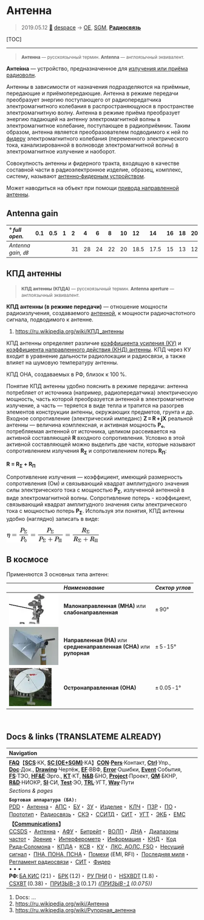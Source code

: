 # Антенна
> 2019.05.12 [🚀](../index/index.md) [despace](index.md) → [OE](sc.md), [SGM](sc.md), **[Радиосвязь](comms.md)**

[TOC]

---

> <small>**Антенна** — русскоязычный термин. **Antenna** — англоязычный эквивалент.</small>

**Анте́нна** — устройство, предназначенное для [излучения или приёма радиоволн](comms.md).

Антенны в зависимости от назначения подразделяются на приёмные, передающие и приёмопередающие. Антенна в режиме передачи преобразует энергию поступающего от радиопередатчика электромагнитного колебания в распространяющуюся в пространстве электромагнитную волну. Антенна в режиме приёма преобразует энергию падающей на антенну электромагнитной волны в электромагнитное колебание, поступающее в радиоприёмник. Таким образом, антенна является преобразователем подводимого к ней по [фидеру](feeder.md) электромагнитного колебания (переменного электрического тока, канализированной в волноводе электромагнитной волны) в электромагнитное излучение и наоборот.

Совокупность антенны и фидерного тракта, входящую в качестве составной части в радиоэлектронное изделие, образец, комплекс, систему, называют [антенно‑фидерным устройством](afdev.md).

Может наводиться на объект при помощи [привода направленной антенны](devd.md).



## Antenna gain

|*° full open.*|0.1|0.5|1|2|4|6|8|10|12|14|16|18|20|25|30|35|40|60|90|180|360|
|:--|:--|:--|:--|:--|:--|:--|:--|:--|:--|:--|:--|:--|:--|:--|:--|:--|:--|:--|:--|:--|:--|
|*Antenna gain, ㏈*| | | |31|28|24|22|20|18.5|17.5|15|13|12|8|5|2|0|−4|−9|−13|−21|



## КПД антенны
> <small>**КПД антенны (КПДА)** — русскоязычный термин. **Antenna aperture** — англоязычный эквивалент.</small>

**КПД антенны (в режиме передачи)** — отношение мощности радиоизлучения, создаваемого [антенной](antenna.md), к мощности радиочастотного сигнала, подводимого к антенне.

   1. <https://ru.wikipedia.org/wiki/КПД_антенны>

КПД антенны определяет различие [коэффициента усиления (КУ)](ку.md) и [коэффициента направленного действия (КНД) антенны](directivity.md). КПД через КУ входит в уравнение дальности радиолокации и радиосвязи, а также влияет на шумовую температуру антенны.

КПД ОНА, создаваемых в РФ, близок к 100 %.

Понятие КПД антенны удобно пояснить в режиме передачи: антенна потребляет от источника (например, радиопередатчика) электрическую мощность, часть которой преобразуется антенной в электромагнитное излучение, а часть — теряется в виде тепла и тратится на разогрев элементов конструкции антенны, окружающих предметов, грунта и др. Входное сопротивление (электрический импеданс) **Z = R + jX** реальной антенны — величина комплексная, и активная мощность **P₀**, потребляемая антенной от источника, целиком рассеивается на активной составляющей **R** входного сопротивления. Условно в этой активной составляющей можно выделить две части, которые называют сопротивлением излучения **R<sub>Σ</sub>** и сопротивлением потерь **R<sub>Π</sub>**:

**R = R<sub>Σ</sub> + R<sub>Π</sub>**

Сопротивление излучения — коэффициент, имеющий размерность сопротивления (Ом) и связывающий квадрат амплитудного значения силы электрического тока с мощностью **P<sub>Σ</sub>**, излученной антенной в виде электромагнитной волны. Сопротивление потерь - коэффициент, связывающий квадрат амплитудного значения силы электрического тока с мощностью потерь **P<sub>Σ</sub>**. Используя эти понятия, КПД антенны удобно (наглядно) записать в виде:

![](f/comms/kpd_antenna_formula1.png)



## В космосе
Применяются 3 основных типа антенн:

| |*Наименование*|*Сектор углов*|
|:--|:--|:--|
|[![](f/comms/antenna_mna1_thumb.webp)](f/comms/antenna_mna1.png)|**Малонаправленная (МНА)** или<br> **слабонаправленная**|± 90°|
|[![](f/comms/antenna_na1_thumb.webp)](f/comms/antenna_na1.jpg)|**Направленная (НА)** или<br> **средненаправленная (СНА)** или<br> **рупорная**|± 5 ‑ 15°|
|[![](f/comms/antenna_ona1_thumb.webp)](f/comms/antenna_ona1.png)|**Остронаправленная (ОНА)**|± 0.05 ‑ 1°|



<p style="page-break-after:always"> </p>

## Docs & links (TRANSLATEME ALREADY)
|Navigation|
|:--|
|**[FAQ](faq.md)**【**[SCS](scs.md)**·КК, **[SC (OE+SGM)](sc.md)**·КА】**[CON](contact.md)·[Pers](person.md)**·Контакт, **[Ctrl](control.md)**·Упр., **[Doc](doc.md)**·Док., **[Drawing](drawing.md)**·Чертёж, **[EF](ef.md)**·ВВФ, **[Error](error.md)**·Ошибки, **[Event](event.md)**·События, **[FS](fs.md)**·ТЭО, **[HF&E](hfe.md)**·Эрго., **[KT](kt.md)**·КТ, **[N&B](nnb.md)**·БНО, **[Project](project.md)**·Проект, **[QM](qm.md)**·БКНР, **[R&D](rnd.md)**·НИОКР, **[SI](si.md)**·СИ, **[Test](test.md)**·ЭО, **[TRL](trl.md)**·УГТ, **[Way](way.md)**·Пути|
|*Sections & pages*|
|**`Бортовая аппаратура (БА):`**<br> [PDD](pdd.md)・ [Антенна](antenna.md)・ [АПС](hns.md)・ [БУ](eas.md)・ [ЗУ](ds.md)・ [Изделие](unit.md)・ [КЛЧ](clean_lvl.md)・ [ПЗР](fov.md)・ [ПО](soft.md)・ [Прототип](prototype.md)・ [Радиосвязь](comms.md)・ [СКЭ](elmsys.md)・ [ССИТД](tsdcs.md)・ [СИТ](etedp.md)・ [УГТ](trl.md)・ [ЭКБ](elc.md)・ [EMC](emc.md)|
|**【[Communications](comms.md)】**<br> [CCSDS](ccsds.md)・ [Антенна](antenna.md)・ [АФУ](afdev.md)・ [Битрейт](bitrate.md)・ [ВОЛП](ofts.md)・ [ДНА](дна.md)・ [Диапазоны частот](rf.md)・ [Зрение](view.md)・ [Интерферометр](interferometer.md)・ [Информация](info.md)・ [КНД](directivity.md)・ [Код Рида‑Соломона](rsco.md)・ [КПДА](antenna.md)・ [КСВ](swr.md)・ [КУ](ку.md)・ [ЛКС, АОЛС, FSO](fso.md)・ [Несущий сигнал](carrwave.md)・ [ПНА, ПОНА, ПСНА](devd.md)・ [Помехи](emi.md) (EMI, RFI)・ [Последняя миля](last_mile.md)・ [Регламент радиосвязи](rf.md)・ [СИТ](etedp.md)・ [Фидер](feeder.md) <br>• • •<br> **РФ:** [БА КИС](ба_кис.md) (21)・ [БРК](brk_lav.md) (12)・ [РУ ПНИ](ру_пни.md) ()・ [HSXBDT](comms_lst.md) (1.8)・ [CSXBT](comms_lst.md) (0.38)・ [ПРИЗЫВ-3](comms_lst.md) (0.17) *([ПРИЗЫВ-1](comms_lst.md) (0.075))*|

   1. Docs: …
   1. <https://ru.wikipedia.org/wiki/Антенна>
   1. <https://ru.wikipedia.org/wiki/Рупорная_антенна>


